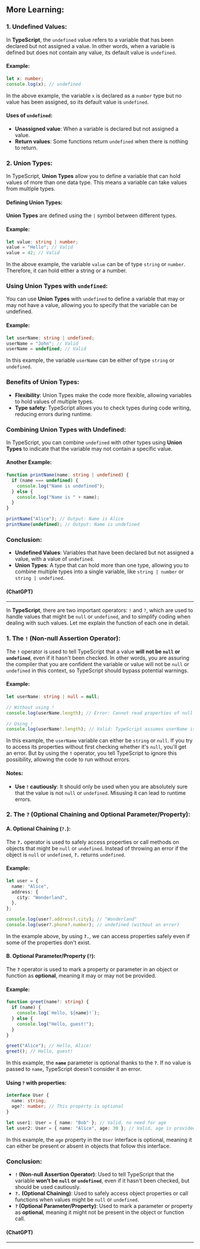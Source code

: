 ## More Learning:

### 1. **Undefined Values**:

In **TypeScript**, the `undefined` value refers to a variable that has been declared but not assigned a value. In other words, when a variable is defined but does not contain any value, its default value is `undefined`.

#### Example:

```typescript
let x: number;
console.log(x); // undefined
```

In the above example, the variable `x` is declared as a `number` type but no value has been assigned, so its default value is `undefined`.

#### Uses of `undefined`:

- **Unassigned value**: When a variable is declared but not assigned a value.
- **Return values**: Some functions return `undefined` when there is nothing to return.

### 2. **Union Types**:

In TypeScript, **Union Types** allow you to define a variable that can hold values of more than one data type. This means a variable can take values from multiple types.

#### Defining Union Types:

**Union Types** are defined using the `|` symbol between different types.

#### Example:

```typescript
let value: string | number;
value = "Hello"; // Valid
value = 42; // Valid
```

In the above example, the variable `value` can be of type `string` or `number`. Therefore, it can hold either a string or a number.

### **Using Union Types with `undefined`**:

You can use **Union Types** with `undefined` to define a variable that may or may not have a value, allowing you to specify that the variable can be undefined.

#### Example:

```typescript
let userName: string | undefined;
userName = "John"; // Valid
userName = undefined; // Valid
```

In this example, the variable `userName` can be either of type `string` or `undefined`.

### Benefits of Union Types:

- **Flexibility**: Union Types make the code more flexible, allowing variables to hold values of multiple types.
- **Type safety**: TypeScript allows you to check types during code writing, reducing errors during runtime.

### Combining **Union Types** with **Undefined**:

In TypeScript, you can combine `undefined` with other types using **Union Types** to indicate that the variable may not contain a specific value.

#### Another Example:

```typescript
function printName(name: string | undefined) {
  if (name === undefined) {
    console.log("Name is undefined");
  } else {
    console.log("Name is " + name);
  }
}

printName("Alice"); // Output: Name is Alice
printName(undefined); // Output: Name is undefined
```

### Conclusion:

- **Undefined Values**: Variables that have been declared but not assigned a value, with a value of `undefined`.
- **Union Types**: A type that can hold more than one type, allowing you to combine multiple types into a single variable, like `string | number` or `string | undefined`.

#### (ChatGPT)

---

In **TypeScript**, there are two important operators: `!` and `?`, which are used to handle values that might be `null` or `undefined`, and to simplify coding when dealing with such values. Let me explain the function of each one in detail.

### 1. **The `!` (Non-null Assertion Operator)**:

The **`!`** operator is used to tell TypeScript that a value **will not be `null` or `undefined`**, even if it hasn't been checked. In other words, you are assuring the compiler that you are confident the variable or value will not be `null` or `undefined` in this context, so TypeScript should bypass potential warnings.

#### Example:

```typescript
let userName: string | null = null;

// Without using !
console.log(userName.length); // Error: Cannot read properties of null

// Using !
console.log(userName!.length); // Valid: TypeScript assumes userName is not null
```

In this example, the `userName` variable can either be `string` or `null`. If you try to access its properties without first checking whether it's `null`, you'll get an error. But by using the **`!`** operator, you tell TypeScript to ignore this possibility, allowing the code to run without errors.

#### Notes:

- **Use `!` cautiously**: It should only be used when you are absolutely sure that the value is not `null` or `undefined`. Misusing it can lead to runtime errors.

### 2. **The `?` (Optional Chaining and Optional Parameter/Property)**:

#### A. **Optional Chaining (`?.`)**:

The **`?.`** operator is used to safely access properties or call methods on objects that might be `null` or `undefined`. Instead of throwing an error if the object is `null` or `undefined`, **`?.`** returns `undefined`.

#### Example:

```typescript
let user = {
  name: "Alice",
  address: {
    city: "Wonderland",
  },
};

console.log(user?.address?.city); // "Wonderland"
console.log(user?.phone?.number); // undefined (without an error)
```

In the example above, by using **`?.`**, we can access properties safely even if some of the properties don't exist.

#### B. **Optional Parameter/Property (`?`)**:

The **`?`** operator is used to mark a property or parameter in an object or function as **optional**, meaning it may or may not be provided.

#### Example:

```typescript
function greet(name?: string) {
  if (name) {
    console.log(`Hello, ${name}!`);
  } else {
    console.log("Hello, guest!");
  }
}

greet("Alice"); // Hello, Alice!
greet(); // Hello, guest!
```

In this example, the **`name`** parameter is optional thanks to the **`?`**. If no value is passed to `name`, TypeScript doesn't consider it an error.

#### Using `?` with properties:

```typescript
interface User {
  name: string;
  age?: number; // This property is optional
}

let user1: User = { name: "Bob" }; // Valid, no need for age
let user2: User = { name: "Alice", age: 30 }; // Valid, age is provided
```

In this example, the `age` property in the `User` interface is optional, meaning it can either be present or absent in objects that follow this interface.

### Conclusion:

- **`!` (Non-null Assertion Operator)**: Used to tell TypeScript that the variable **won’t be `null` or `undefined`**, even if it hasn't been checked, but should be used cautiously.
- **`?.` (Optional Chaining)**: Used to safely access object properties or call functions when values might be `null` or `undefined`.
- **`?` (Optional Parameter/Property)**: Used to mark a parameter or property as **optional**, meaning it might not be present in the object or function call.

#### (ChatGPT)

---

